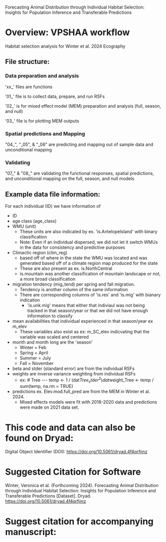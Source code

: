 Forecasting Animal Distribution through Individual Habitat Selection: Insights for Population Inference and Transferable Predictions

# Overview: VPSHAA workflow
Habitat selection analysis for Winter et al. 2024 Ecography

## File structure:
### Data preparation and analysis

'xx_' files are functions

'01_' file is to collect data, prepare, and run RSFs

'02_' is for mixed effect model (MEM) preparation and analysis (full, season, and null)

'03_' file is for plotting MEM outputs

### Spatial predictions and Mapping

"04_", "_05", & "_06" are predicting and mapping out of sample data and unconditional mapping

### Validating

"07_" & "08_" are validating the functional responses, spatial predictions, and unconditional mapping on the full, season, and null models 

## Example data file information:

For each individual (ID) we have information of
- ID
- age class (age_class)
- WMU (unit)
    - These units are also indicated by ex. 'is.AntelopeIsland' with binary classification
    - Note: Even if an individual dispersed, we did not let it switch WMUs in the data for consistency and predictive purposes
- Climactic region (clim_reg)
    - based off of where in the state the WMU was located and was generated based off of a climate region map produced for the state
    - These are also present as ex. is.NorthCentral
    - is.mountain was another classification of mountain landscape or not, a more broad classification
- migration tendency (mig_tend) per spring and fall migration.
    - Tendency is another column of the same information
    - There are corresponding columns of 'is.res' and 'is.mig' with bianary indication
        - 'is.unk.mig' means that either that indiviaul was not being tracked in that season/year or that we did not have enough information to classify 
- mean availabilities that individual experienced in that season/year ex m_elev
    - These variables also exist as ex: m_SC_elev indicvating that the variable was scaled and centered
- month and month long are the 'season'
    - Winter = Feb
    - Spring = April
    - Summer = July
    - Fall = November
- beta and stder (standard error) are from the individual RSFs
- weights are inverse variance weighting from individual RSFs
    - ex: # Tree  ---
       temp <- 1 / (dat$Tree_stder ^ 2)
       dat$weight_Tree <- temp / sum(temp, na.rm = TRUE)
- predictions ex. Elev.mod.full_pred are  from the MEM in Winter et al. 2024.
    - Mixed effects models were fit with 2018-2020 data and predictions were made on 2021 data set.

# This code and data can also be found on Dryad:
Digital Object Identifier (DOI): https://doi.org/10.5061/dryad.4f4qrfjmz

# Suggested Citation for Software
Winter, Veronica et al. (Forthcoming 2024). Forecasting Animal Distribution through Individual Habitat Selection: Insights for Population Inference and Transferable Predictions [Dataset]. Dryad. https://doi.org/10.5061/dryad.4f4qrfjmz

# Suggest citation for accompanying manuscript: